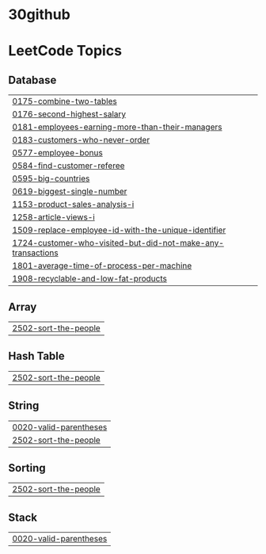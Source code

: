 # 30github
<!---LeetCode Topics Start-->
# LeetCode Topics
## Database
|  |
| ------- |
| [0175-combine-two-tables](https://github.com/Miregia-Aigerim/30github/tree/master/0175-combine-two-tables) |
| [0176-second-highest-salary](https://github.com/Miregia-Aigerim/30github/tree/master/0176-second-highest-salary) |
| [0181-employees-earning-more-than-their-managers](https://github.com/Miregia-Aigerim/30github/tree/master/0181-employees-earning-more-than-their-managers) |
| [0183-customers-who-never-order](https://github.com/Miregia-Aigerim/30github/tree/master/0183-customers-who-never-order) |
| [0577-employee-bonus](https://github.com/Miregia-Aigerim/30github/tree/master/0577-employee-bonus) |
| [0584-find-customer-referee](https://github.com/Miregia-Aigerim/30github/tree/master/0584-find-customer-referee) |
| [0595-big-countries](https://github.com/Miregia-Aigerim/30github/tree/master/0595-big-countries) |
| [0619-biggest-single-number](https://github.com/Miregia-Aigerim/30github/tree/master/0619-biggest-single-number) |
| [1153-product-sales-analysis-i](https://github.com/Miregia-Aigerim/30github/tree/master/1153-product-sales-analysis-i) |
| [1258-article-views-i](https://github.com/Miregia-Aigerim/30github/tree/master/1258-article-views-i) |
| [1509-replace-employee-id-with-the-unique-identifier](https://github.com/Miregia-Aigerim/30github/tree/master/1509-replace-employee-id-with-the-unique-identifier) |
| [1724-customer-who-visited-but-did-not-make-any-transactions](https://github.com/Miregia-Aigerim/30github/tree/master/1724-customer-who-visited-but-did-not-make-any-transactions) |
| [1801-average-time-of-process-per-machine](https://github.com/Miregia-Aigerim/30github/tree/master/1801-average-time-of-process-per-machine) |
| [1908-recyclable-and-low-fat-products](https://github.com/Miregia-Aigerim/30github/tree/master/1908-recyclable-and-low-fat-products) |
## Array
|  |
| ------- |
| [2502-sort-the-people](https://github.com/Miregia-Aigerim/30github/tree/master/2502-sort-the-people) |
## Hash Table
|  |
| ------- |
| [2502-sort-the-people](https://github.com/Miregia-Aigerim/30github/tree/master/2502-sort-the-people) |
## String
|  |
| ------- |
| [0020-valid-parentheses](https://github.com/Miregia-Aigerim/30github/tree/master/0020-valid-parentheses) |
| [2502-sort-the-people](https://github.com/Miregia-Aigerim/30github/tree/master/2502-sort-the-people) |
## Sorting
|  |
| ------- |
| [2502-sort-the-people](https://github.com/Miregia-Aigerim/30github/tree/master/2502-sort-the-people) |
## Stack
|  |
| ------- |
| [0020-valid-parentheses](https://github.com/Miregia-Aigerim/30github/tree/master/0020-valid-parentheses) |
<!---LeetCode Topics End-->